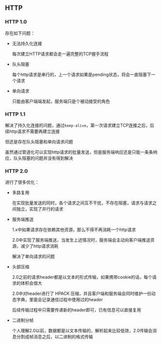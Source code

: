## HTTP

### HTTP 1.0

存在如下问题：

- 无法持久化连接

  每次建立HTTP请求都会走一遍完整的TCP握手流程

- 队头阻塞

  每个http请求是串行的，上一个请求如果是pending状态，将会一直阻塞下一个请求

- 单向请求

  只能由客户端端发起，服务端只是个被动接受的角色

### HTTP 1.1

解决了持久化连接的问题，通过`keep-alive`，第一次请求建立TCP连接之后，后续http请求不需要再建立连接

但还是存在队头阻塞和单向请求问题

虽然通过管道化可以实现http请求的批量发送，但是服务端响应还是只能一条条响应，队头阻塞的问题并没有得到解决

### HTTP 2.0

进行了很多优化：

- 多路复用

  在实现批量发送的同时，各个请求之间互不干扰，不存在阻塞，请求与请求之间独立，实现了并行的请求

- 服务端推送

  1.x中如果请求存在依赖其他资源，那么不得不再消耗一个http请求

  2.0中实现了服务端推送，当发生上述情况时，服务端会主动向客户端推送资源，减少了http请求消耗

  解决了单向请求的问题

- 头部压缩

  2.0之前的请求header都是以文本的形式传输，如果携带cookie的话，每个请求的体积会很大

  2.0中对header进行了 HPACK 压缩，并且客户端和服务端会同时维护一份动态字典，里面会记录通信过程中使用过的header

  后续传输过程中只需要传递新的header即可，已有信息可以直接复用

- 二进制分帧

  个人理解2.0以前，数据都是以文本传输的，解析起来比较低效，2.0传输会消息分割成帧消息之后，以二进制的格式传输

